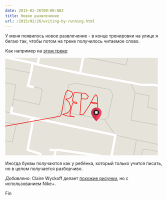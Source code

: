 ```yaml
---
date: 2015-02-26T00:00:00Z
title: Новое развлечение
url: /2015/02/26/writing-by-running.html
---
```


У меня появилось новое развлечение - в конце тренировки на улице
я бегаю так, чтобы потом на треке получилось читаемое слово.

Как например на [этом треке](https://connect.garmin.com/modern/activity/691592613):

<img src="/images/running-track.png" alt="Трек">

Иногда буквы получаются как у ребёнка, который только учится писать,
но в целом получается разборчиво.

*Добавлено*: Claire Wyckoff делает [похожие
рисунки](http://runningdrawing.tumblr.com/), но с использованием Nike+.

Fin
